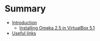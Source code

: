 # Summary

* [Introduction](README.md)
    * [Installing Omeka 2.5 in VirtualBox 5.1](chapter1.md)
* [Useful links](useful-links.md)

